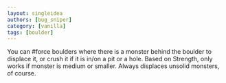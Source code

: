 ```yaml
---
layout: singleidea
authors: [bug_sniper]
category: [vanilla]
tags: [boulder]
---
```

You can #force boulders where there is a monster behind the boulder to displace it, or crush it if it is in/on a pit or a hole. Based on Strength, only works if monster is medium or smaller. Always displaces unsolid monsters, of course.
